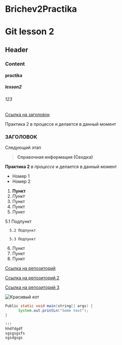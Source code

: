 # Brichev2Practika
# Git lesson 2
## Header
### Content
#### practika
##### lesson2
###### 123
[Ссылка на заголовок](#заголовок)

Практика 2 в процессе
и делается в данный момент

### ЗАГОЛОВОК

Следующий этап
> **Справочная информация (Сводка)**

**Практика 2** _в процессе_
и делается в данный момент

* Номер 1
* Номер 2


1. __Пункт__
2. *Пункт*
3. Пункт
4. Пункт
5. Пункт

5.1 Подпункт

      5.2 Подпункт

      5.3 Подпункт

6. Пункт
7. Пункт
8. Пункт


[Ссылка на репозиторий](https://github.com/timurtamerlan/Brichev2Practika/tree/main)

[Ссылка на репозиторий 2](folder/Readme.md)

[Ссылка на репозиторий 3](Folder)

![Красивый кот](https://www.meme-arsenal.com/memes/4558599e1a8d184795a2ccbb0606ed22.jpg)


```java
Public static void main(string[] args) {
      System.out.printLn("Some text");
}

!!!
hhdfdgdf
sgsgsgsfs
sgsdgsgs

```

